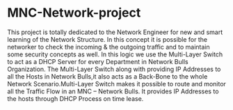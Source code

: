 # MNC-Network-project
This project is totally dedicated to the Network Engineer for new and smart learning of the Network Structure. 
In this concept it is possible for the networker to check the incoming &amp; the outgoing traffic and to maintain some security concepts as well. In this logic we use the Multi-Layer Switch to act as a DHCP Server for every Department in Network Bulls Organization.
The Multi-Layer Switch along with providing IP Addresses to all the Hosts in Network Bulls,it also acts as a Back-Bone to the whole Network Scenario.Multi-Layer Switch makes it possible to route and monitor all the Traffic Flow in an MNC – Network Bulls. It provides IP Addresses to the hosts through DHCP Process on time lease.

